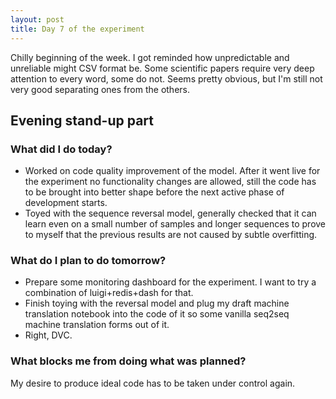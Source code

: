 ```yaml
---
layout: post
title: Day 7 of the experiment
---
```


Chilly beginning of the week. I got reminded how unpredictable and unreliable might CSV format be. 
Some scientific papers require very deep attention to every word, some do not. Seems pretty obvious, but I'm still not very good separating ones from the others.

<!--more-->

## Evening stand-up part

### What did I do today?

* Worked on code quality improvement of the model. After it went live for the experiment no functionality changes are allowed, still the code has to be brought into better shape before the next active phase of development starts.
* Toyed with the sequence reversal model, generally checked that it can learn even on a small number of samples and longer sequences to prove to myself that the previous results are not caused by subtle overfitting.


### What do I plan to do tomorrow?

* Prepare some monitoring dashboard for the experiment. I want to try a combination of luigi+redis+dash for that.
* Finish toying with the reversal model and plug my draft machine translation notebook into the code of it so some vanilla seq2seq machine translation forms out of it.
* Right, DVC.


### What blocks me from doing what was planned?

My desire to produce ideal code has to be taken under control again.

